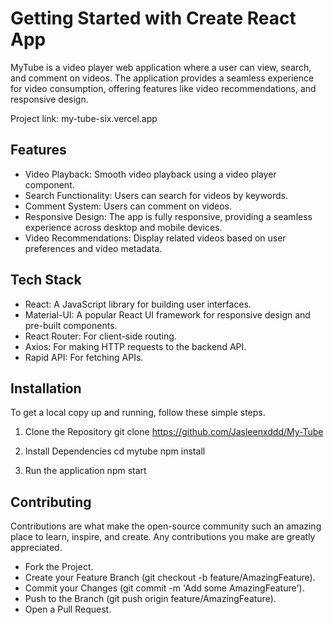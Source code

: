 # Getting Started with Create React App

MyTube is a video player web application where a user can view, search, and comment on videos. The application provides a seamless experience for video consumption, offering features like video recommendations, and responsive design.

Project link: my-tube-six.vercel.app

## Features

- Video Playback: Smooth video playback using a video player component.
- Search Functionality: Users can search for videos by keywords.
- Comment System: Users can comment on videos.
- Responsive Design: The app is fully responsive, providing a seamless experience across desktop and mobile devices.
- Video Recommendations: Display related videos based on user preferences and video metadata.

## Tech Stack

- React: A JavaScript library for building user interfaces.
- Material-UI: A popular React UI framework for responsive design and pre-built components.
- React Router: For client-side routing.
- Axios: For making HTTP requests to the backend API.
- Rapid API: For fetching APIs.

## Installation

To get a local copy up and running, follow these simple steps.

1. Clone the Repository
   git clone https://github.com/Jasleenxddd/My-Tube

2. Install Dependencies
   cd mytube
   npm install

3. Run the application
   npm start

## Contributing

Contributions are what make the open-source community such an amazing place to learn, inspire, and create. Any contributions you make are greatly appreciated.

- Fork the Project.
- Create your Feature Branch (git checkout -b feature/AmazingFeature).
- Commit your Changes (git commit -m 'Add some AmazingFeature').
- Push to the Branch (git push origin feature/AmazingFeature).
- Open a Pull Request.
